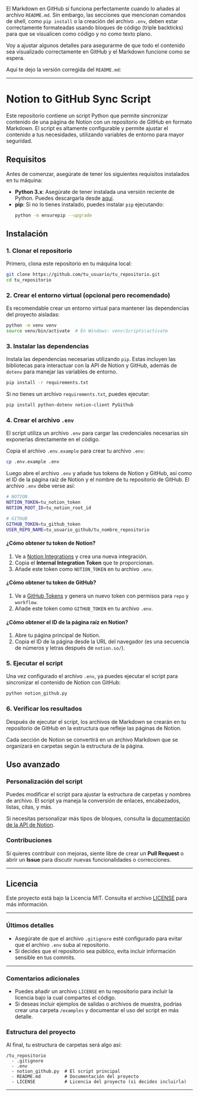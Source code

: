 El Markdown en GitHub sí funciona perfectamente cuando lo añades al archivo `README.md`. Sin embargo, las secciones que mencionan comandos de shell, como `pip install` o la creación del archivo `.env`, deben estar correctamente formateadas usando bloques de código (triple backticks) para que se visualicen como código y no como texto plano.

Voy a ajustar algunos detalles para asegurarme de que todo el contenido sea visualizado correctamente en GitHub y el Markdown funcione como se espera.

Aquí te dejo la versión corregida del `README.md`:

---

# Notion to GitHub Sync Script

Este repositorio contiene un script Python que permite sincronizar contenido de una página de Notion con un repositorio de GitHub en formato Markdown. El script es altamente configurable y permite ajustar el contenido a tus necesidades, utilizando variables de entorno para mayor seguridad.

## Requisitos

Antes de comenzar, asegúrate de tener los siguientes requisitos instalados en tu máquina:

- **Python 3.x**: Asegúrate de tener instalada una versión reciente de Python. Puedes descargarla desde [aquí](https://www.python.org/downloads/).
- **pip**: Si no lo tienes instalado, puedes instalar `pip` ejecutando: 
  ```bash
  python -m ensurepip --upgrade
  ```

## Instalación

### 1. Clonar el repositorio

Primero, clona este repositorio en tu máquina local:

```bash
git clone https://github.com/tu_usuario/tu_repositorio.git
cd tu_repositorio
```

### 2. Crear el entorno virtual (opcional pero recomendado)

Es recomendable crear un entorno virtual para mantener las dependencias del proyecto aisladas:

```bash
python -m venv venv
source venv/bin/activate  # En Windows: venv\Scripts\activate
```

### 3. Instalar las dependencias

Instala las dependencias necesarias utilizando `pip`. Estas incluyen las bibliotecas para interactuar con la API de Notion y GitHub, además de `dotenv` para manejar las variables de entorno.

```bash
pip install -r requirements.txt
```

Si no tienes un archivo `requirements.txt`, puedes ejecutar:

```bash
pip install python-dotenv notion-client PyGithub
```

### 4. Crear el archivo `.env`

El script utiliza un archivo `.env` para cargar las credenciales necesarias sin exponerlas directamente en el código.

Copia el archivo `.env.example` para crear tu archivo `.env`:

```bash
cp .env.example .env
```

Luego abre el archivo `.env` y añade tus tokens de Notion y GitHub, así como el ID de la página raíz de Notion y el nombre de tu repositorio de GitHub. El archivo `.env` debe verse así:

```bash
# NOTION
NOTION_TOKEN=tu_notion_token
NOTION_ROOT_ID=tu_notion_root_id

# GITHUB
GITHUB_TOKEN=tu_github_token
USER_REPO_NAME=tu_usuario_github/tu_nombre_repositorio
```

#### ¿Cómo obtener tu token de Notion?
1. Ve a [Notion Integrations](https://www.notion.so/my-integrations) y crea una nueva integración.
2. Copia el **Internal Integration Token** que te proporcionan.
3. Añade este token como `NOTION_TOKEN` en tu archivo `.env`.

#### ¿Cómo obtener tu token de GitHub?
1. Ve a [GitHub Tokens](https://github.com/settings/tokens) y genera un nuevo token con permisos para `repo` y `workflow`.
2. Añade este token como `GITHUB_TOKEN` en tu archivo `.env`.

#### ¿Cómo obtener el ID de la página raíz en Notion?
1. Abre tu página principal de Notion.
2. Copia el ID de la página desde la URL del navegador (es una secuencia de números y letras después de `notion.so/`).

### 5. Ejecutar el script

Una vez configurado el archivo `.env`, ya puedes ejecutar el script para sincronizar el contenido de Notion con GitHub:

```bash
python notion_github.py
```

### 6. Verificar los resultados

Después de ejecutar el script, los archivos de Markdown se crearán en tu repositorio de GitHub en la estructura que refleje las páginas de Notion.

Cada sección de Notion se convertirá en un archivo Markdown que se organizará en carpetas según la estructura de la página.

## Uso avanzado

### Personalización del script

Puedes modificar el script para ajustar la estructura de carpetas y nombres de archivo. El script ya maneja la conversión de enlaces, encabezados, listas, citas, y más.

Si necesitas personalizar más tipos de bloques, consulta la [documentación de la API de Notion](https://developers.notion.com/).

### Contribuciones

Si quieres contribuir con mejoras, siente libre de crear un **Pull Request** o abrir un **Issue** para discutir nuevas funcionalidades o correcciones.

---

## Licencia

Este proyecto está bajo la Licencia MIT. Consulta el archivo [LICENSE](./LICENSE) para más información.

---

### Últimos detalles

- Asegúrate de que el archivo `.gitignore` esté configurado para evitar que el archivo `.env` suba al repositorio.
- Si decides que el repositorio sea público, evita incluir información sensible en tus commits.

---

### Comentarios adicionales

- Puedes añadir un archivo `LICENSE` en tu repositorio para incluir la licencia bajo la cual compartes el código.
- Si deseas incluir ejemplos de salidas o archivos de muestra, podrías crear una carpeta `/examples` y documentar el uso del script en más detalle.

### Estructura del proyecto
Al final, tu estructura de carpetas será algo así:

```
/tu_repositorio
  - .gitignore
  - .env
  - notion_github.py  # El script principal
  - README.md         # Documentación del proyecto
  - LICENSE           # Licencia del proyecto (si decides incluirla)
```

---